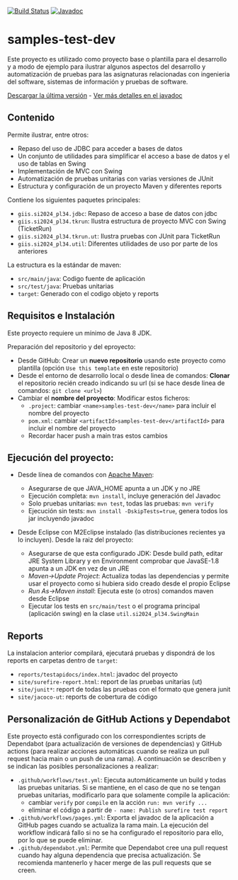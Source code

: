 [![Build Status](https://github.com/javiertuya/samples-test-dev/actions/workflows/test.yml/badge.svg)](https://github.com/javiertuya/samples-test-dev/actions/workflows/test.yml)
[![Javadoc](https://img.shields.io/badge/%20-javadoc-blue)](https://javiertuya.github.io/samples-test-dev/)

# samples-test-dev

Este proyecto es utilizado como proyecto base o plantilla para el desarrollo y a modo de ejemplo para ilustrar algunos aspectos del desarrollo y automatización de pruebas para las asignaturas relacionadas con ingenieria del software, sistemas de información y pruebas de software.

[Descargar la última versión](https://github.com/javiertuya/samples-test-dev/releases) - 
[Ver más detalles en el javadoc](https://javiertuya.github.io/samples-test-dev/)

## Contenido

Permite ilustrar, entre otros:
- Repaso del uso de JDBC para acceder a bases de datos
- Un conjunto de utilidades para simplificar el acceso a base de datos y el uso de tablas en Swing
- Implementación de MVC con Swing
- Automatización de pruebas unitarias con varias versiones de JUnit
- Estructura y configuración de un proyecto Maven y diferentes reports

Contiene los siguientes paquetes principales:
- `giis.si2024_pl34.jdbc`: Repaso de acceso a base de datos con jdbc
- `giis.si2024_pl34.tkrun`: Ilustra estructura de proyecto MVC con Swing (TicketRun)
- `giis.si2024_pl34.tkrun.ut`: Ilustra pruebas con JUnit para TicketRun
- `giis.si2024_pl34.util`: Diferentes utilidades de uso por parte de los anteriores

La estructura es la estándar de maven:
- `src/main/java`: Codigo fuente de aplicación
- `src/test/java`: Pruebas unitarias
- `target`: Generado con el codigo objeto y reports

## Requisitos e Instalación

Este proyecto requiere un mínimo de Java 8 JDK.

Preparación del repositorio y del eproyecto:
- Desde GitHub: Crear un **nuevo repositorio** usando este proyecto como plantilla
  (opción `Use this template` en este repositorio)
- Desde el entorno de desarrollo local o desde linea de comandos:
  **Clonar** el repositorio recién creado indicando su url
  (si se hace desde linea de comandos: `git clone <url>`)
- Cambiar el **nombre del proyecto**: Modificar estos ficheros:
  - `.project`: cambiar `<name>samples-test-dev</name>` para incluir el nombre del proyecto
  - `pom.xml`: cambiar `<artifactId>samples-test-dev</artifactId>` para incluir el nombre del proyecto
  - Recordar hacer push a main tras estos cambios

## Ejecución del proyecto:

- Desde línea de comandos con [Apache Maven](https://maven.apache.org/download.cgi):
  - Asegurarse de que JAVA_HOME apunta a un JDK y no JRE
  - Ejecución completa: `mvn install`, incluye generación del Javadoc
  - Solo pruebas unitarias: `mvn test`, todas las pruebas: `mvn verify`
  - Ejecución sin tests: `mvn install -DskipTests=true`, genera todos los jar incluyendo javadoc

- Desde Eclipse con M2Eclipse instalado (las distribuciones recientes ya lo incluyen).
  Desde la raiz del proyecto:
  - Asegurarse de que esta configurado JDK: Desde build path, editar JRE System Library y en Environment
	comprobar que JavaSE-1.8 apunta a un JDK en vez de un JRE
  - *Maven->Update Project*: Actualiza todas las dependencias y permite usar el proyecto como 
    si hubiera sido creado desde el propio Eclipse
  - *Run As->Maven install*: Ejecuta este (o otros) comandos maven desde Eclipse
  - Ejecutar los tests en `src/main/test` o el programa principal (aplicación swing)
    en la clase `util.si2024_pl34.SwingMain`

## Reports

La instalacion anterior compilará, ejecutará pruebas y dispondrá de los reports en carpetas dentro de `target`:
- `reports/testapidocs/index.html`: javadoc del proyecto
- `site/surefire-report.html`: report de las pruebas unitarias (ut)
- `site/junit*`: report de todas las pruebas con el formato que genera junit
- `site/jacoco-ut`: reports de cobertura de código

## Personalización de GitHub Actions y Dependabot

Este proyecto está configurado con los correspondientes scripts de Dependabot (para actualización de versiones de dependencias)
y GitHub actions (para realizar acciones automáticas cuando se realiza un pull request hacia main o un push de una rama).
A continuación se describen y se indican las posibles personalizaciones a realizar:

- `.github/workflows/test.yml`: Ejecuta automáticamente un build y todas las pruebas unitarias.
  Si se mantiene,
  en el caso de que no se tengan pruebas unitarias, modificarlo para que solamente compile la aplicación:
  - cambiar `verify` por `compile` en la acción `run: mvn verify ...`
  - eliminar el código a partir de `- name: Publish surefire test report`
- `.github/workflows/pages.yml`: Exporta el javadoc de la aplicación a GitHub pages cuando se actualiza la rama main.
  La ejecución del workflow indicará fallo
  si no se ha configurado el repositorio para ello, por lo que se puede eliminar.
- `.github/dependabot.yml`: Permite que Dependabot cree una pull request cuando hay alguna dependencia
  que precisa actualización. Se recomienda mantenerlo y hacer merge de las pull requests que se creen.
